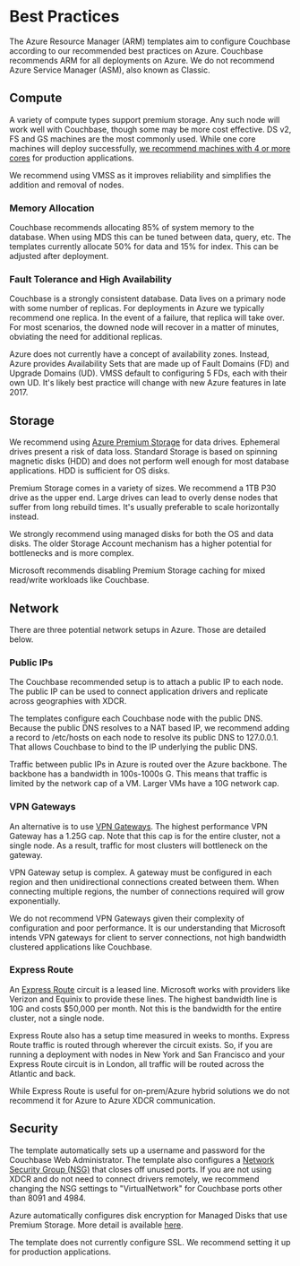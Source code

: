 # Best Practices

The Azure Resource Manager (ARM) templates aim to configure Couchbase according to our recommended best practices on Azure.  Couchbase recommends ARM for all deployments on Azure.  We do not recommend Azure Service Manager (ASM), also known as Classic.

## Compute

A variety of compute types support premium storage.  Any such node will work well with Couchbase, though some may be more cost effective.  DS v2, FS and GS machines are the most commonly used.  While one core machines will deploy successfully, [we recommend machines with 4 or more cores](https://developer.couchbase.com/documentation/server/current/install/pre-install.html) for production applications.

We recommend using VMSS as it improves reliability and simplifies the addition and removal of nodes.

### Memory Allocation

Couchbase recommends allocating 85% of system memory to the database.  When using MDS this can be tuned between data, query, etc.  The templates currently allocate 50% for data and 15% for index.  This can be adjusted after deployment.

### Fault Tolerance and High Availability

Couchbase is a strongly consistent database.  Data lives on a primary node with some number of replicas.  For deployments in Azure we typically recommend one replica.  In the event of a failure, that replica will take over.  For most scenarios, the downed node will recover in a matter of minutes, obviating the need for additional replicas.

Azure does not currently have a concept of availability zones.  Instead, Azure provides Availability Sets that are made up of Fault Domains (FD) and Upgrade Domains (UD).  VMSS default to configuring 5 FDs, each with their own UD.  It's likely best practice will change with new Azure features in late 2017.

## Storage

We recommend using [Azure Premium Storage](https://docs.microsoft.com/en-us/azure/storage/storage-premium-storage) for data drives.  Ephemeral drives present a risk of data loss.  Standard Storage is based on spinning magnetic disks (HDD) and does not perform well enough for most database applications.  HDD is sufficient for OS disks.

Premium Storage comes in a variety of sizes.  We recommend a 1TB P30 drive as the upper end.  Large drives can lead to overly dense nodes that suffer from long rebuild times.  It's usually preferable to scale horizontally instead.

We strongly recommend using managed disks for both the OS and data disks.  The older Storage Account mechanism has a higher potential for bottlenecks and is more complex.

Microsoft recommends disabling Premium Storage caching for mixed read/write workloads like Couchbase.

## Network

There are three potential network setups in Azure.  Those are detailed below.

### Public IPs
The Couchbase recommended setup is to attach a public IP to each node.  The public IP can be used to connect application drivers and replicate across geographies with XDCR.  

The templates configure each Couchbase node with the public DNS.  Because the public DNS resolves to a NAT based IP, we recommend adding a record to /etc/hosts on each node to resolve its public DNS to 127.0.0.1.  That allows Couchbase to bind to the IP underlying the public DNS.

Traffic between public IPs in Azure is routed over the Azure backbone.  The backbone has a bandwidth in 100s-1000s G.  This means that traffic is limited by the network cap of a VM.  Larger VMs have a 10G network cap.

### VPN Gateways

An alternative is to use [VPN Gateways](https://azure.microsoft.com/en-us/pricing/details/vpn-gateway/).  The highest performance VPN Gateway has a 1.25G cap.  Note that this cap is for the entire cluster, not a single node.  As a result, traffic for most clusters will bottleneck on the gateway.

VPN Gateway setup is complex.  A gateway must be configured in each region and then unidirectional connections created between them.  When connecting multiple regions, the number of connections required will grow exponentially.

We do not recommend VPN Gateways given their complexity of configuration and poor performance.  It is our understanding that Microsoft intends VPN gateways for client to server connections, not high bandwidth clustered applications like Couchbase.

### Express Route

An [Express Route](https://azure.microsoft.com/en-us/pricing/details/expressroute/) circuit is a leased line.  Microsoft works with providers like Verizon and Equinix to provide these lines.  The highest bandwidth line is 10G and costs $50,000 per month.  Not this is the bandwidth for the entire cluster, not a single node.

Express Route also has a setup time measured in weeks to months.  Express Route traffic is routed through wherever the circuit exists.  So, if you are running a deployment with nodes in New York and San Francisco and your Express Route circuit is in London, all traffic will be routed across the Atlantic and back.

While Express Route is useful for on-prem/Azure hybrid solutions we do not recommend it for Azure to Azure XDCR communication.

## Security

The template automatically sets up a username and password for the Couchbase Web Administrator.  The template also configures a [Network Security Group (NSG)](https://docs.microsoft.com/en-us/azure/virtual-network/virtual-networks-nsg) that closes off unused ports.  If you are not using XDCR and do not need to connect drivers remotely, we recommend changing the NSG settings to "VirtualNetwork" for Couchbase ports other than 8091 and 4984.

Azure automatically configures disk encryption for Managed Disks that use Premium Storage.  More detail is available [here](https://azure.microsoft.com/en-us/blog/azure-managed-disks-sse).

The template does not currently configure SSL.  We recommend setting it up for production applications.
